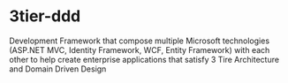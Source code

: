 # 3tier-ddd
Development Framework that compose multiple Microsoft technologies (ASP.NET MVC, Identity Framework, WCF, Entity Framework) with each other to help create enterprise applications that satisfy 3 Tire Architecture and Domain Driven Design
